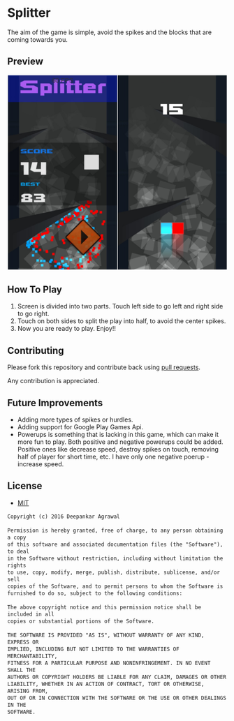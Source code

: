 # Splitter
The aim of the game is simple, avoid the spikes and the blocks that are coming towards you.

## Preview
![preview](/static/img_001.jpg?raw=true)

## How To Play
1. Screen is divided into two parts. Touch left side to go left and right side to go right.
2. Touch on both sides to split the play into half, to avoid the center spikes.
3. Now you are ready to play. Enjoy!!

## Contributing

Please fork this repository and contribute back using
[pull requests](https://github.com/deep110/Splitter/pulls).

Any contribution is appreciated.

## Future Improvements
* Adding more types of spikes or hurdles.
* Adding support for Google Play Games Api.
* Powerups is something that is lacking in this game, which can make it more fun to play. Both positive and negative powerups could be added. Positive ones like decrease speed, destroy spikes on touch, removing half of player for short time, etc. I have only one negative poerup - increase speed.  

## License

* [MIT](https://opensource.org/licenses/MIT)

```
Copyright (c) 2016 Deepankar Agrawal

Permission is hereby granted, free of charge, to any person obtaining a copy
of this software and associated documentation files (the "Software"), to deal
in the Software without restriction, including without limitation the rights
to use, copy, modify, merge, publish, distribute, sublicense, and/or sell
copies of the Software, and to permit persons to whom the Software is
furnished to do so, subject to the following conditions:

The above copyright notice and this permission notice shall be included in all
copies or substantial portions of the Software.

THE SOFTWARE IS PROVIDED "AS IS", WITHOUT WARRANTY OF ANY KIND, EXPRESS OR
IMPLIED, INCLUDING BUT NOT LIMITED TO THE WARRANTIES OF MERCHANTABILITY,
FITNESS FOR A PARTICULAR PURPOSE AND NONINFRINGEMENT. IN NO EVENT SHALL THE
AUTHORS OR COPYRIGHT HOLDERS BE LIABLE FOR ANY CLAIM, DAMAGES OR OTHER
LIABILITY, WHETHER IN AN ACTION OF CONTRACT, TORT OR OTHERWISE, ARISING FROM,
OUT OF OR IN CONNECTION WITH THE SOFTWARE OR THE USE OR OTHER DEALINGS IN THE
SOFTWARE.
